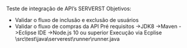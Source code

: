 Teste de integração de API’s SERVERST
Objetivos: 
- Validar o fluxo de inclusão e exclusão de usuários
- Validar o fluxo de compras da API
Pré requisitos
->JDK8
->Maven
->Eclipse IDE
->Node.js 10 ou superior
Execução via Ecplise
\src\test\java\serverest\runner\runner.java

